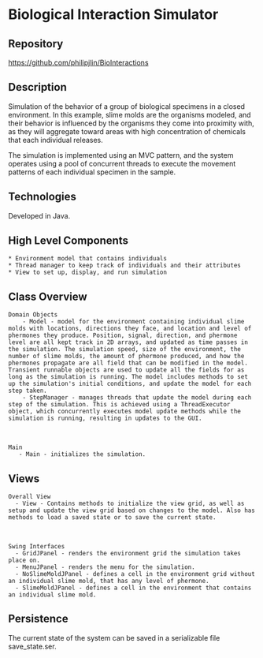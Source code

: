 # Biological Interaction Simulator


## Repository
<https://github.com/philipjlin/BioInteractions>


## Description
Simulation of the behavior of a group of biological specimens in a closed environment. In this example, slime molds are the organisms modeled, and their behavior is influenced by the organisms they come into proximity with, as they will aggregate toward areas with high concentration of chemicals that each individual releases.

The simulation is implemented using an MVC pattern, and the system operates using a pool of concurrent threads to execute the movement patterns of each individual specimen in the sample.


## Technologies
Developed in Java.


## High Level Components
    * Environment model that contains individuals
    * Thread manager to keep track of individuals and their attributes
    * View to set up, display, and run simulation


## Class Overview
    Domain Objects
        - Model - model for the environment containing individual slime molds with locations, directions they face, and location and level of phermones they produce. Position, signal, direction, and phermone level are all kept track in 2D arrays, and updated as time passes in the simulation. The simulation speed, size of the environment, the number of slime molds, the amount of phermone produced, and how the phermones propagate are all field that can be modified in the model. Transient runnable objects are used to update all the fields for as long as the simulation is running. The model includes methods to set up the simulation's initial conditions, and update the model for each step taken. 
        - StepManager - manages threads that update the model during each step of the simulation. This is achieved using a ThreadExecutor object, which concurrently executes model update methods while the simulation is running, resulting in updates to the GUI. 
   
<br>

    Main
       - Main - initializes the simulation.


## Views
    Overall View
      - View - Contains methods to initialize the view grid, as well as setup and update the view grid based on changes to the model. Also has methods to load a saved state or to save the current state.
      
 <br>
      
    Swing Interfaces
      - GridJPanel - renders the environment grid the simulation takes place on.
      - MenuJPanel - renders the menu for the simulation.
      - NoSlimeMoldJPanel - defines a cell in the environment grid without an individual slime mold, that has any level of phermone.
      - SlimeMoldJPanel - defines a cell in the environment that contains an individual slime mold.


## Persistence
The current state of the system can be saved in a serializable file save_state.ser.
